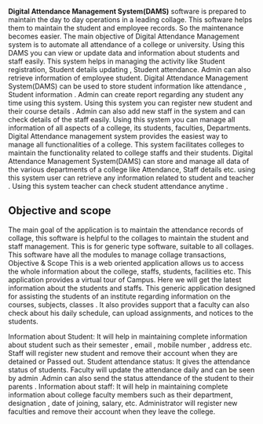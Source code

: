 <strong>Digital Attendance Management System(DAMS)</strong> software is prepared to maintain
the day to day operations in a leading collage. This software helps them to maintain the
student and employee records. So the maintenance becomes easier.
The main objective of Digital Attendance Management system is to automate all
attendance of a college or university. Using this DAMS you can view or update data and
information about students and staff easily. This system helps in managing the activity
like Student registration, Student details updating , Student attendance. Admin can also
retrieve information of employee student.
Digital Attendance Management System(DAMS) can be used to store student
information like attendance , Student information . Admin can create report regarding
any student any time using this system. Using this system you can register new student
and their course details . Admin can also add new staff in the system and can check
details of the staff easily.
Using this system you can manage all information of all aspects of a college, its students,
faculties, Departments. Digital Attendance management system provides the easiest way
to manage all functionalities of a college. This system facilitates colleges to maintain the
functionality related to college staffs and their students.
Digital Attendance Management System(DAMS) can store and manage all data of  
the various departments of a college like Attendance, Staff details etc. using this system
user can retrieve any information related to student and teacher . Using this system
teacher can check student attendance anytime .

<h2>Objective and scope</h2>

The main goal of the application is to maintain the attendance records of collage,
this software is helpful to the collages to maintain the student and staff management.
This is for generic type software, suitable to all collages. This software have all
the modules to manage collage transactions, Objective &amp; Scope This is a web oriented
application allows us to access the whole information about the college, staffs, students,
facilities etc. This application provides a virtual tour of Campus. Here we will get the
latest information about the students and staffs. This generic application designed for
assisting the students of an institute regarding information on the courses, subjects,
classes . It also provides support that a faculty can also check about his daily schedule,
can upload assignments, and notices to the students.

Information about Student: It will help in maintaining complete information about
student such as their semester , email , mobile number , address etc. Staff will register
new student and remove their account when they are detained or Passed out.
Student attendance status: It gives the attendance status of students. Faculty will update
the attendance daily and can be seen by admin .Admin can also send the status attendance
of the student to their parents .
Information about staff: It will help in maintaining complete information about college
faculty members such as their department, designation , date of joining, salary, etc.
Administrator will register new faculties and remove their account when they leave the
college.
